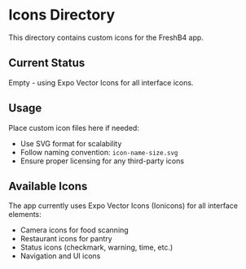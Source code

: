 # Icons Directory

This directory contains custom icons for the FreshB4 app.

## Current Status

Empty - using Expo Vector Icons for all interface icons.

## Usage

Place custom icon files here if needed:

- Use SVG format for scalability
- Follow naming convention: `icon-name-size.svg`
- Ensure proper licensing for any third-party icons

## Available Icons

The app currently uses Expo Vector Icons (Ionicons) for all interface elements:

- Camera icons for food scanning
- Restaurant icons for pantry
- Status icons (checkmark, warning, time, etc.)
- Navigation and UI icons
